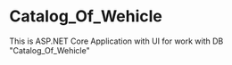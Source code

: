 # Catalog_Of_Wehicle
This is ASP.NET Core Application with UI for work with DB "Catalog_Of_Wehicle"
